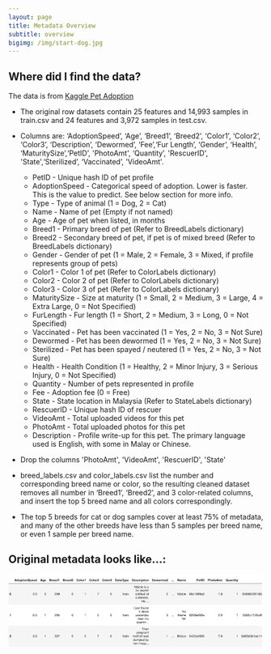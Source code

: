 ```yaml
---
layout: page
title: Metadata Overview
subtitle: overview
bigimg: /img/start-dog.jpg
---
```


## Where did I find the data?

The data is from [Kaggle Pet Adoption](https://www.kaggle.com/c/petfinder-adoption-prediction/data)



* The original row datasets contain 25 features and 14,993 samples in train.csv and 24 features and 3,972 samples in test.csv.

* Columns are: ‘AdoptionSpeed’, ‘Age’, ‘Breed1’, ‘Breed2’, ‘Color1’, ‘Color2’, ‘Color3’, ‘Description’, ‘Dewormed’, ‘Fee’,‘Fur Length’, ‘Gender’, ‘Health’, ‘MaturitySize’,‘PetID’, 'PhotoAmt', ‘Quantity’, 'RescuerID', 'State',‘Sterilized’, ‘Vaccinated’, 'VideoAmt'.

  * PetID - Unique hash ID of pet profile
  * AdoptionSpeed - Categorical speed of adoption. Lower is faster. This is the value to predict. See below section for more info.
  * Type - Type of animal (1 = Dog, 2 = Cat)
  * Name - Name of pet (Empty if not named)
  * Age - Age of pet when listed, in months
  * Breed1 - Primary breed of pet (Refer to BreedLabels dictionary)
  * Breed2 - Secondary breed of pet, if pet is of mixed breed (Refer to BreedLabels dictionary)
  * Gender - Gender of pet (1 = Male, 2 = Female, 3 = Mixed, if profile represents group of pets)
  * Color1 - Color 1 of pet (Refer to ColorLabels dictionary)
  * Color2 - Color 2 of pet (Refer to ColorLabels dictionary)
  * Color3 - Color 3 of pet (Refer to ColorLabels dictionary)
  * MaturitySize - Size at maturity (1 = Small, 2 = Medium, 3 = Large, 4 = Extra Large, 0 = Not Specified)
  * FurLength - Fur length (1 = Short, 2 = Medium, 3 = Long, 0 = Not Specified)
  * Vaccinated - Pet has been vaccinated (1 = Yes, 2 = No, 3 = Not Sure)
  * Dewormed - Pet has been dewormed (1 = Yes, 2 = No, 3 = Not Sure)
  * Sterilized - Pet has been spayed / neutered (1 = Yes, 2 = No, 3 = Not Sure)
  * Health - Health Condition (1 = Healthy, 2 = Minor Injury, 3 = Serious Injury, 0 = Not Specified)
  * Quantity - Number of pets represented in profile
  * Fee - Adoption fee (0 = Free)
  * State - State location in Malaysia (Refer to StateLabels dictionary)
  * RescuerID - Unique hash ID of rescuer
  * VideoAmt - Total uploaded videos for this pet
  * PhotoAmt - Total uploaded photos for this pet
  * Description - Profile write-up for this pet. The primary language used is English, with some in Malay or Chinese.
  
* Drop the columns 'PhotoAmt', 'VideoAmt', 'RescuerID', 'State'

* breed_labels.csv and color_labels.csv list the number and corresponding breed name or color, so the resulting cleaned dataset removes all number in ‘Breed1’, ‘Breed2’, and 3 color-related columns, and insert the top 5 breed name and all colors correspondingly.

* The top 5 breeds for cat or dog samples cover at least 75% of metadata, and many of the other breeds have less than 5 samples per breed name, or even 1 sample per breed name. 

## Original metadata looks like...:

![original data](/img/original-data.png)
